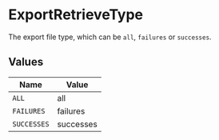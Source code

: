 # ExportRetrieveType

The export file type, which can be `all`, `failures` or `successes`.


## Values

| Name        | Value       |
| ----------- | ----------- |
| `ALL`       | all         |
| `FAILURES`  | failures    |
| `SUCCESSES` | successes   |